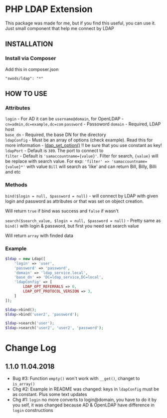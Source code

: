 PHP LDAP Extension
============================

This package was made for me, but if you find this useful, you can use it.
Just small component that help me connect by LDAP

INSTALLATION
------------

### Install via Composer

Add this in composer.json

~~~
"swods/ldap": "*"
~~~

HOW TO USE
------------

### Attributes

`login` - For AD it can be `username@domain`, for OpenLDAP - `cn=admin,dc=example,dc=com`
`password` - Passoword
`domain` - Required, LDAP host  
`base_dn` - Required, the base DN for the directory  
`ldapConfig` - Must be an array of options (check example). Read this for more information - [ldap_set_option()](http://php.net/manual/en/function.ldap-set-option.php) !! be sure that you use constant as key!  
`ldapPort` - Default is `389`. The port to connect to  
`filter` - Default is `'samaccountname={value}'`. Filter for search, `{value}` will be replace with search value. For exp: `'filter' => 'samaccountname={value}*'` with value `Bill` will search as 'like' and can return Bill, Billy, Billi and etc

### Methods

`bind($login = null, $password = null)` - will connect by LDAP with given login and password as attributes or that was set on object creation.  

Will return `true` if bind was success and `false` if wasn't


`search($search_value, $login = null, $password = null)` - Pretty same as `bind()` with login & password, but first you need set search value

Will return `array` with finded data

### Example

```php
$ldap = new Ldap([
    'login' => 'user',
    'password' => 'password',
    'domain' => 'ldap_service.local',
    'base_dn' => 'DC=ldap_service,DC=local',
    'ldapConfig' => [
        LDAP_OPT_REFERRALS => 0,
        LDAP_OPT_PROTOCOL_VERSION => 3,
    ]
]);

$ldap->bind();
$ldap->bind('user2', 'password');

$ldap->search('user');
$ldap->search('user2', 'user2', 'password');
```

Change Log
==========================

1.1.0 11.04.2018
-----------------------

- Bug #3: Function `empty()` won't work with `__get()`, changet to `is_array()`
- Chg #2: Example in README was changed: keys in `ldapConfig` must be as constant. Plus some text updates
- Chg #1: `login` no more converts to login@domain, you have to do it by you self, it was changed because AD & OpenLDAP have difference in `login` constructions
